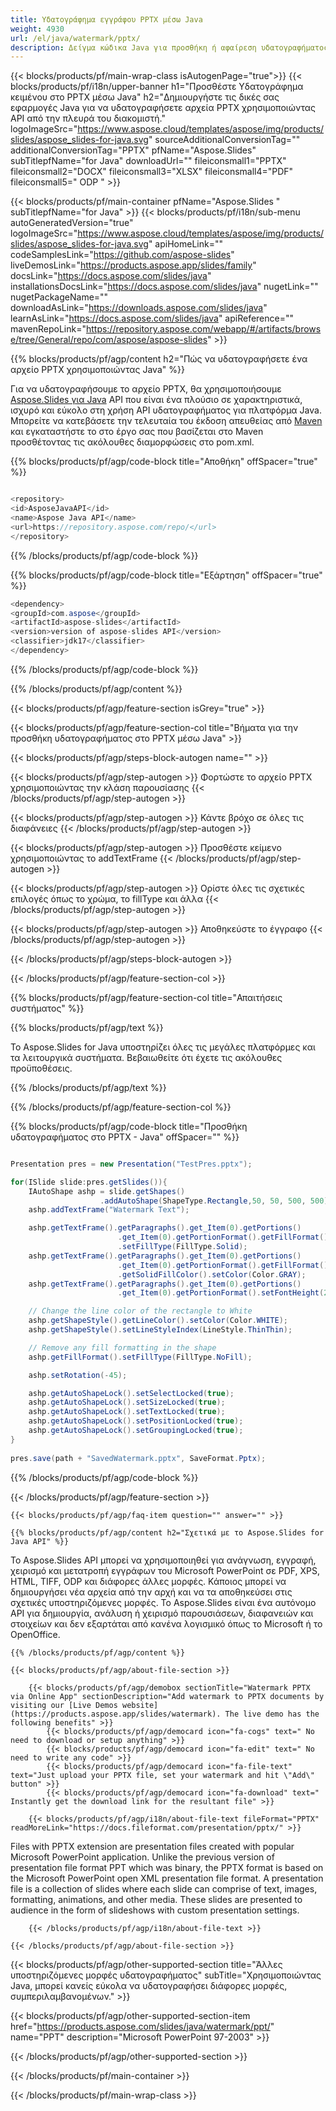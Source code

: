 ```yaml
---
title: Υδατογράφημα εγγράφου PPTX μέσω Java
weight: 4930
url: /el/java/watermark/pptx/ 
description: Δείγμα κώδικα Java για προσθήκη ή αφαίρεση υδατογραφήματος σε αρχείο PPTX στο Java Runtime Environment για εφαρμογές JSP/JSF και εφαρμογές επιφάνειας εργασίας.
---
```


{{< blocks/products/pf/main-wrap-class isAutogenPage="true">}}
{{< blocks/products/pf/i18n/upper-banner h1="Προσθέστε Υδατογράφημα κειμένου στο PPTX μέσω Java" h2="Δημιουργήστε τις δικές σας εφαρμογές Java για να υδατογραφήσετε αρχεία PPTX χρησιμοποιώντας API από την πλευρά του διακομιστή." logoImageSrc="https://www.aspose.cloud/templates/aspose/img/products/slides/aspose_slides-for-java.svg" sourceAdditionalConversionTag="" additionalConversionTag="PPTX" pfName="Aspose.Slides" subTitlepfName="for Java" downloadUrl="" fileiconsmall1="PPTX" fileiconsmall2="DOCX" fileiconsmall3="XLSX" fileiconsmall4="PDF" fileiconsmall5=" ODP " >}}

{{< blocks/products/pf/main-container pfName="Aspose.Slides " subTitlepfName="for Java" >}}
{{< blocks/products/pf/i18n/sub-menu autoGeneratedVersion="true" logoImageSrc="https://www.aspose.cloud/templates/aspose/img/products/slides/aspose_slides-for-java.svg" apiHomeLink="" codeSamplesLink="https://github.com/aspose-slides" liveDemosLink="https://products.aspose.app/slides/family" docsLink="https://docs.aspose.com/slides/java" installationsDocsLink="https://docs.aspose.com/slides/java" nugetLink="" nugetPackageName="" downloadAsLink="https://downloads.aspose.com/slides/java" learnAsLink="https://docs.aspose.com/slides/java" apiReference="" mavenRepoLink="https://repository.aspose.com/webapp/#/artifacts/browse/tree/General/repo/com/aspose/aspose-slides" >}}

{{% blocks/products/pf/agp/content h2="Πώς να υδατογραφήσετε ένα αρχείο PPTX χρησιμοποιώντας Java" %}}

 Για να υδατογραφήσουμε το αρχείο PPTX, θα χρησιμοποιήσουμε
 [Aspose.Slides για Java](https://products.aspose.com/slides/java)
 API που είναι ένα πλούσιο σε χαρακτηριστικά, ισχυρό και εύκολο στη χρήση API υδατογραφήματος για πλατφόρμα Java. Μπορείτε να κατεβάσετε την τελευταία του έκδοση απευθείας από
 [Maven](https://repository.aspose.com/webapp/#/artifacts/browse/tree/General/repo/com/aspose/aspose-slides)
 και εγκαταστήστε το στο έργο σας που βασίζεται στο Maven προσθέτοντας τις ακόλουθες διαμορφώσεις στο pom.xml.

{{% blocks/products/pf/agp/code-block title="Αποθήκη" offSpacer="true" %}}

```cs

<repository>
<id>AsposeJavaAPI</id>
<name>Aspose Java API</name>
<url>https://repository.aspose.com/repo/</url>
</repository>

```

{{% /blocks/products/pf/agp/code-block %}}

{{% blocks/products/pf/agp/code-block title="Εξάρτηση" offSpacer="true" %}}

```cs
<dependency>
<groupId>com.aspose</groupId>
<artifactId>aspose-slides</artifactId>
<version>version of aspose-slides API</version>
<classifier>jdk17</classifier>
</dependency>

```

{{% /blocks/products/pf/agp/code-block %}}

{{% /blocks/products/pf/agp/content %}}

{{< blocks/products/pf/agp/feature-section isGrey="true" >}}


{{< blocks/products/pf/agp/feature-section-col title="Βήματα για την προσθήκη υδατογραφήματος στο PPTX μέσω Java" >}}

{{< blocks/products/pf/agp/steps-block-autogen name="" >}}

{{< blocks/products/pf/agp/step-autogen >}}
Φορτώστε το αρχείο PPTX χρησιμοποιώντας την κλάση παρουσίασης
{{< /blocks/products/pf/agp/step-autogen >}}

{{< blocks/products/pf/agp/step-autogen >}}
Κάντε βρόχο σε όλες τις διαφάνειες
{{< /blocks/products/pf/agp/step-autogen >}}

{{< blocks/products/pf/agp/step-autogen >}}
Προσθέστε κείμενο χρησιμοποιώντας το addTextFrame
{{< /blocks/products/pf/agp/step-autogen >}}

{{< blocks/products/pf/agp/step-autogen >}}
Ορίστε όλες τις σχετικές επιλογές όπως το χρώμα, το fillType και άλλα
{{< /blocks/products/pf/agp/step-autogen >}}

{{< blocks/products/pf/agp/step-autogen >}}
Αποθηκεύστε το έγγραφο
{{< /blocks/products/pf/agp/step-autogen >}}

{{< /blocks/products/pf/agp/steps-block-autogen >}}

{{< /blocks/products/pf/agp/feature-section-col >}}

{{% blocks/products/pf/agp/feature-section-col title="Απαιτήσεις συστήματος" %}}

{{% blocks/products/pf/agp/text %}}

 Το Aspose.Slides for Java υποστηρίζει όλες τις μεγάλες πλατφόρμες και τα λειτουργικά συστήματα. Βεβαιωθείτε ότι έχετε τις ακόλουθες προϋποθέσεις.

{{% /blocks/products/pf/agp/text %}}

{{% /blocks/products/pf/agp/feature-section-col %}}

{{% blocks/products/pf/agp/code-block title="Προσθήκη υδατογραφήματος στο PPTX - Java" offSpacer="" %}}

```cs

Presentation pres = new Presentation("TestPres.pptx");

for(ISlide slide:pres.getSlides()){
    IAutoShape ashp = slide.getShapes()
                    .addAutoShape(ShapeType.Rectangle,50, 50, 500, 500);
    ashp.addTextFrame("Watermark Text");

    ashp.getTextFrame().getParagraphs().get_Item(0).getPortions()
                        .get_Item(0).getPortionFormat().getFillFormat()
                        .setFillType(FillType.Solid);
    ashp.getTextFrame().getParagraphs().get_Item(0).getPortions()
                        .get_Item(0).getPortionFormat().getFillFormat()
                        .getSolidFillColor().setColor(Color.GRAY);
    ashp.getTextFrame().getParagraphs().get_Item(0).getPortions()
                        .get_Item(0).getPortionFormat().setFontHeight(25);

    // Change the line color of the rectangle to White
    ashp.getShapeStyle().getLineColor().setColor(Color.WHITE);
    ashp.getShapeStyle().setLineStyleIndex(LineStyle.ThinThin);

    // Remove any fill formatting in the shape
    ashp.getFillFormat().setFillType(FillType.NoFill);

    ashp.setRotation(-45);

    ashp.getAutoShapeLock().setSelectLocked(true);
    ashp.getAutoShapeLock().setSizeLocked(true);
    ashp.getAutoShapeLock().setTextLocked(true);
    ashp.getAutoShapeLock().setPositionLocked(true);
    ashp.getAutoShapeLock().setGroupingLocked(true);
}
  
pres.save(path + "SavedWatermark.pptx", SaveFormat.Pptx);   

```

{{% /blocks/products/pf/agp/code-block %}}

{{< /blocks/products/pf/agp/feature-section >}}

    {{< blocks/products/pf/agp/faq-item question="" answer="" >}}
 

<!-- aboutfile Starts -->

    {{% blocks/products/pf/agp/content h2="Σχετικά με το Aspose.Slides for Java API" %}}

 Το Aspose.Slides API μπορεί να χρησιμοποιηθεί για ανάγνωση, εγγραφή, χειρισμό και μετατροπή εγγράφων του Microsoft PowerPoint σε PDF, XPS, HTML, TIFF, ODP και διάφορες άλλες μορφές. Κάποιος μπορεί να δημιουργήσει νέα αρχεία από την αρχή και να τα αποθηκεύσει στις σχετικές υποστηριζόμενες μορφές. Το Aspose.Slides είναι ένα αυτόνομο API για δημιουργία, ανάλυση ή χειρισμό παρουσιάσεων, διαφανειών και στοιχείων και δεν εξαρτάται από κανένα λογισμικό όπως το Microsoft ή το OpenOffice.  



    {{% /blocks/products/pf/agp/content %}}

    {{< blocks/products/pf/agp/about-file-section >}}

        {{< blocks/products/pf/agp/demobox sectionTitle="Watermark PPTX via Online App" sectionDescription="Add watermark to PPTX documents by visiting our [Live Demos website](https://products.aspose.app/slides/watermark). The live demo has the following benefits" >}}
            {{< blocks/products/pf/agp/democard icon="fa-cogs" text=" No need to download or setup anything" >}}
            {{< blocks/products/pf/agp/democard icon="fa-edit" text=" No need to write any code" >}}
            {{< blocks/products/pf/agp/democard icon="fa-file-text" text="Just upload your PPTX file, set your watermark and hit \"Add\" button" >}}
            {{< blocks/products/pf/agp/democard icon="fa-download" text=" Instantly get the download link for the resultant file" >}}

        {{< blocks/products/pf/agp/i18n/about-file-text fileFormat="PPTX" readMoreLink="https://docs.fileformat.com/presentation/pptx/" >}}
Files with PPTX extension are presentation files created with popular Microsoft PowerPoint application. Unlike the previous version of presentation file format PPT which was binary, the PPTX format is based on the Microsoft PowerPoint open XML presentation file format. A presentation file is a collection of slides where each slide can comprise of text, images, formatting, animations, and other media. These slides are presented to audience in the form of slideshows with custom presentation settings.

        {{< /blocks/products/pf/agp/i18n/about-file-text >}}

    {{< /blocks/products/pf/agp/about-file-section >}}

<!-- aboutfile Ends -->

{{< blocks/products/pf/agp/other-supported-section title="Άλλες υποστηριζόμενες μορφές υδατογραφήματος" subTitle="Χρησιμοποιώντας Java, μπορεί κανείς εύκολα να υδατογραφήσει διάφορες μορφές, συμπεριλαμβανομένων." >}}

{{< blocks/products/pf/agp/other-supported-section-item href="https://products.aspose.com/slides/java/watermark/ppt/" name="PPT" description="Microsoft PowerPoint 97-2003" >}}

{{< /blocks/products/pf/agp/other-supported-section >}}

{{< /blocks/products/pf/main-container >}}
    
{{< /blocks/products/pf/main-wrap-class >}}